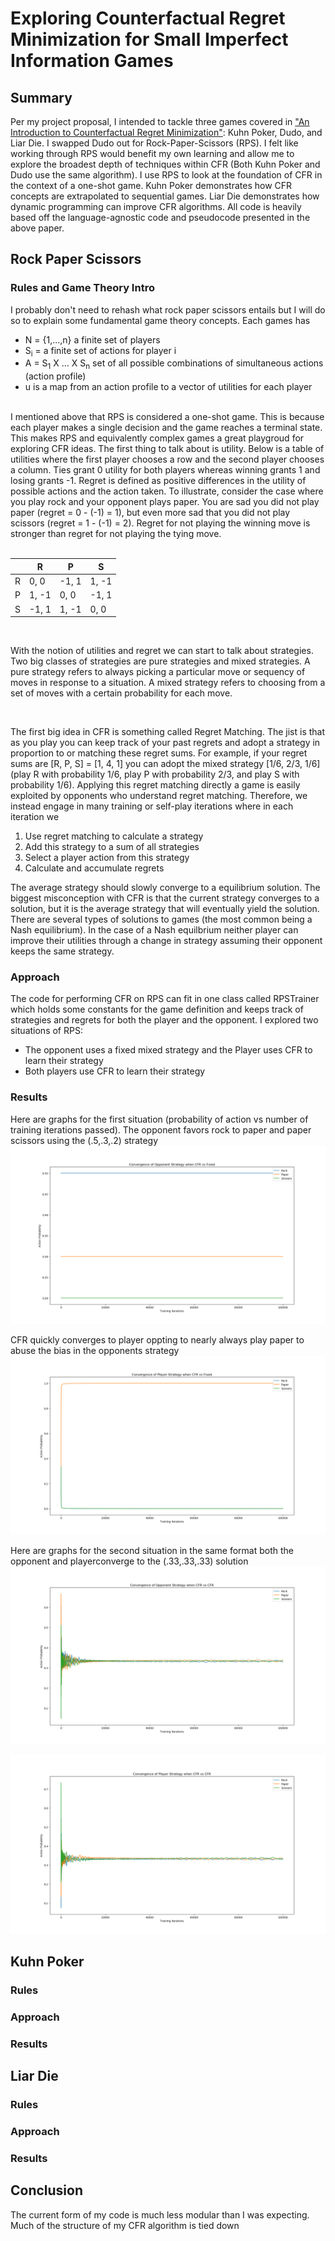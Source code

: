 # Exploring Counterfactual Regret Minimization for Small Imperfect Information Games

## Summary

Per my project proposal, I intended to tackle three games covered in ["An Introduction to Counterfactual Regret Minimization"](http://modelai.gettysburg.edu/2013/cfr/cfr.pdf "Paper Reference"): Kuhn Poker, Dudo, and Liar Die.  I swapped Dudo out for Rock-Paper-Scissors (RPS). I felt like working through RPS would benefit my own learning and allow me to explore the broadest depth of techniques within CFR (Both Kuhn Poker and Dudo use the same algorithm).  I use RPS to look at the foundation of CFR in the context of a one-shot game.  Kuhn Poker demonstrates how CFR concepts are extrapolated to sequential games.  Liar Die demonstrates how dynamic programming can improve CFR algorithms.  All code is heavily based off the language-agnostic code and pseudocode presented in the above paper.

## Rock Paper Scissors

### Rules and Game Theory Intro

I probably don't need to rehash what rock paper scissors entails but I will do so to explain some fundamental game theory concepts. Each games has
* N = {1,...,n} a finite set of players
* S<sub>i</sub> = a finite set of actions for player i
* A = S<sub>1</sub> X ... X S<sub>n</sub> set of all possible combinations of simultaneous actions (action profile)
* u is a map from an action profile to a vector of utilities for each player
<br/>
I mentioned above that RPS is considered a one-shot game.  This is because each player makes a single decision and the game reaches a terminal state.  This makes RPS and equivalently complex games a great playgroud for exploring CFR ideas.  The first thing to talk about is utility.  Below is a table of utilities where the first player chooses a row and the second player chooses a column.  Ties grant 0 utility for both players whereas winning grants 1 and losing grants -1. Regret is defined as positive differences in the utility of possible actions and the action taken. To illustrate, consider the case where you play rock and your opponent plays paper. You are sad you did not play paper (regret = 0 - (-1) = 1), but even more sad that you did not play scissors (regret = 1 - (-1) = 2).  Regret for not playing the winning move is stronger than regret for not playing the tying move.

<br/>
<br/>

|   | R     | P     | S     |
|---|-------|-------|-------|
| R | 0, 0  | -1, 1 | 1, -1 |
| P | 1, -1 | 0, 0  | -1, 1 |
| S | -1, 1 | 1, -1 | 0, 0  |

<br/>

With the notion of utilities and regret we can start to talk about strategies.  Two big classes of strategies are pure strategies and mixed strategies.  A pure strategy refers to always picking a particular move or sequency of moves in response to a situation.  A mixed strategy refers to choosing from a set of moves with a certain probability for each move.

<br/>

The first big idea in CFR is something called Regret Matching.  The jist is that as you play you can keep track of your past regrets and adopt a strategy in proportion to or matching these regret sums.  For example, if your regret sums are [R, P, S] = [1, 4, 1] you can adopt the mixed strategy [1/6, 2/3, 1/6] (play R with probability 1/6, play P with probability 2/3, and play S with probability 1/6).  Applying this regret matching directly a game is easily exploited by opponents who understand regret matching.  Therefore, we instead engage in many training or self-play iterations where in each iteration we

1. Use regret matching to calculate a strategy
2. Add this strategy to a sum of all strategies
3. Select a player action from this strategy
4. Calculate and accumulate regrets

The average strategy should slowly converge to a equilibrium solution.  The biggest misconception with CFR is that the current strategy converges to a solution, but it is the average strategy that will eventually yield the solution. There are several types of solutions to games (the most common being a Nash equilibrium).  In the case of a Nash equilbrium neither player can improve their utilities through a change in strategy assuming their opponent keeps the same strategy.

### Approach

The code for performing CFR on RPS can fit in one class called RPSTrainer which holds some constants for the game definition and keeps track of strategies and regrets for both the player and the opponent.  I explored two situations of RPS:

* The opponent uses a fixed mixed strategy and the Player uses CFR to learn their strategy
* Both players use CFR to learn their strategy

### Results

Here are graphs for the first situation (probability of action vs number of training iterations passed).  The opponent favors rock to paper and paper scissors using the (.5,.3,.2) strategy
![alt text](Images/RPS_CFRvFixed_Opp.png "Logo Title Text 1")

CFR quickly converges to player oppting to nearly always play paper to abuse the bias in the opponents strategy
![alt text](Images/RPS_CFRvFixed_Player.png "Logo Title Text 1")

Here are graphs for the second situation in the same format both the opponent and playerconverge to the (.33,.33,.33) solution
![alt text](Images/RPS_CFRvCFR_Opp.png "Logo Title Text 1")

![alt text](Images/RPS_CFRvCFR_Player.png "Logo Title Text 1")



## Kuhn Poker

### Rules

### Approach

### Results

## Liar Die

### Rules

### Approach

### Results

## Conclusion

The current form of my code is much less modular than I was expecting.  Much of the structure of my CFR algorithm is tied down 
